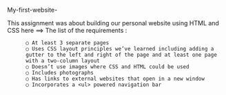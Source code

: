 My-first-website-

This assignment was about building our personal website using HTML and CSS
here ==> The list of the requirements :
  
          ○ At least 3 separate pages
          ○ Uses CSS layout principles we’ve learned including adding a
          gutter to the left and right of the page and at least one page
          with a two-column layout
          ○ Doesn’t use images where CSS and HTML could be used
          ○ Includes photographs
          ○ Has links to external websites that open in a new window
          ○ Incorporates a <ul> powered navigation bar
